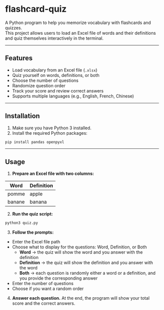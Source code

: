 # flashcard-quiz

A Python program to help you memorize vocabulary with flashcards and quizzes.  
This project allows users to load an Excel file of words and their definitions and quiz themselves interactively in the terminal.

---

## Features

- Load vocabulary from an Excel file (`.xlsx`)  
- Quiz yourself on words, definitions, or both  
- Choose the number of questions  
- Randomize question order  
- Track your score and review correct answers  
- Supports multiple languages (e.g., English, French, Chinese)  

---

## Installation

1. Make sure you have Python 3 installed.
2. Install the required Python packages:

```bash
pip install pandas openpyxl
```

---

## Usage

1. **Prepare an Excel file with two columns:**

| Word         | Definition      |
|--------------|----------------|
| pomme  | apple           |
| banane    | banana           |

2. **Run the quiz script:**

```bash
python3 quiz.py
```

3. **Follow the prompts:**

- Enter the Excel file path
- Choose what to display for the questions: Word, Definition, or Both
  - **Word** → the quiz will show the word and you answer with the definition  
  - **Definition** → the quiz will show the definition and you answer with the word  
  - **Both** → each question is randomly either a word or a definition, and you provide the corresponding answer
- Enter the number of questions
- Choose if you want a random order

4. **Answer each question.**
At the end, the program will show your total score and the correct answers.
